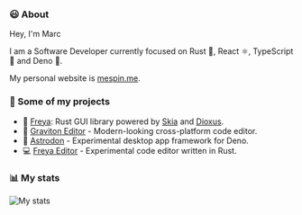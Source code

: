 ### 😃 About

Hey, I'm Marc

I am a Software Developer currently focused on Rust 🦀, React ⚛️, TypeScript 💙 and Deno 🦕.

My personal website is [mespin.me](https://mespin.me/).

### 💼 Some of my projects
* 🦀 [Freya](https://github.com/marc2332/freya): Rust GUI library powered by [Skia](https://skia.org/) and [Dioxus](https://dioxuslabs.com/).
* 🚀 [Graviton Editor](https://github.com/Graviton-Code-Editor/Graviton-App) - Modern-looking cross-platform code editor.
* 🦕 [Astrodon](https://github.com/astrodon/astrodon) - Experimental desktop app framework for Deno.
* 💻 [Freya Editor](https://github.com/marc2332/freya-editor) - Experimental code editor written in Rust.

### 📊 My stats 

![My stats](https://github-readme-stats.vercel.app/api?username=marc2332&show_icons=true&theme=calm&count_private=true)
